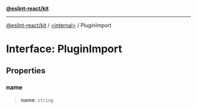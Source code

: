 [**@eslint-react/kit**](../../README.md)

***

[@eslint-react/kit](../../README.md) / [\<internal\>](../README.md) / PluginImport

# Interface: PluginImport

## Properties

### name

> **name**: `string`
